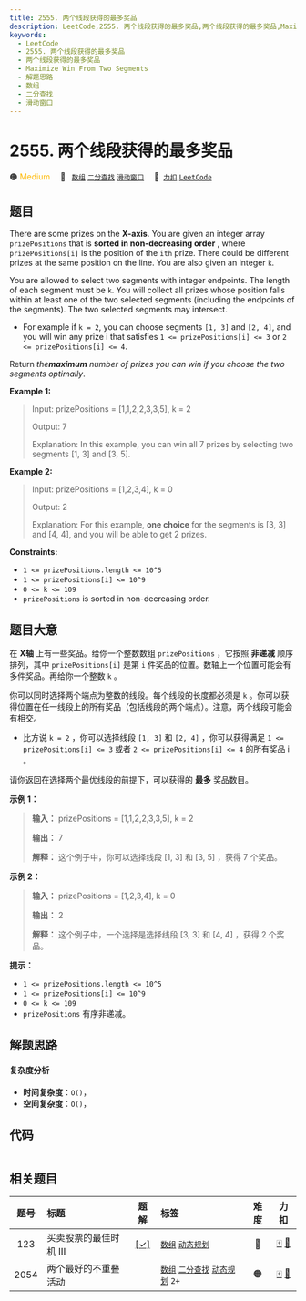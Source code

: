 ```yaml
---
title: 2555. 两个线段获得的最多奖品
description: LeetCode,2555. 两个线段获得的最多奖品,两个线段获得的最多奖品,Maximize Win From Two Segments,解题思路,数组,二分查找,滑动窗口
keywords:
  - LeetCode
  - 2555. 两个线段获得的最多奖品
  - 两个线段获得的最多奖品
  - Maximize Win From Two Segments
  - 解题思路
  - 数组
  - 二分查找
  - 滑动窗口
---
```


# 2555. 两个线段获得的最多奖品

🟠 <font color=#ffb800>Medium</font>&emsp; 🔖&ensp; [`数组`](/tag/array.md) [`二分查找`](/tag/binary-search.md) [`滑动窗口`](/tag/sliding-window.md)&emsp; 🔗&ensp;[`力扣`](https://leetcode.cn/problems/maximize-win-from-two-segments) [`LeetCode`](https://leetcode.com/problems/maximize-win-from-two-segments)

## 题目

There are some prizes on the **X-axis**. You are given an integer array
`prizePositions` that is **sorted in non-decreasing order** , where
`prizePositions[i]` is the position of the `ith` prize. There could be
different prizes at the same position on the line. You are also given an
integer `k`.

You are allowed to select two segments with integer endpoints. The length of
each segment must be `k`. You will collect all prizes whose position falls
within at least one of the two selected segments (including the endpoints of
the segments). The two selected segments may intersect.

  * For example if `k = 2`, you can choose segments `[1, 3]` and `[2, 4]`, and you will win any prize i that satisfies `1 <= prizePositions[i] <= 3` or `2 <= prizePositions[i] <= 4`.

Return _the**maximum** number of prizes you can win if you choose the two
segments optimally_.



**Example 1:**

> Input: prizePositions = [1,1,2,2,3,3,5], k = 2
> 
> Output: 7
> 
> Explanation: In this example, you can win all 7 prizes by selecting two segments [1, 3] and [3, 5].

**Example 2:**

> Input: prizePositions = [1,2,3,4], k = 0
> 
> Output: 2
> 
> Explanation: For this example, **one choice** for the segments is [3, 3] and [4, 4], and you will be able to get 2 prizes. 

**Constraints:**

  * `1 <= prizePositions.length <= 10^5`
  * `1 <= prizePositions[i] <= 10^9`
  * `0 <= k <= 109 `
  * `prizePositions` is sorted in non-decreasing order.




## 题目大意

在 **X轴**  上有一些奖品。给你一个整数数组 `prizePositions` ，它按照 **非递减**  顺序排列，其中
`prizePositions[i]` 是第 `i` 件奖品的位置。数轴上一个位置可能会有多件奖品。再给你一个整数 `k` 。

你可以同时选择两个端点为整数的线段。每个线段的长度都必须是 `k`
。你可以获得位置在任一线段上的所有奖品（包括线段的两个端点）。注意，两个线段可能会有相交。

  * 比方说 `k = 2` ，你可以选择线段 `[1, 3]` 和 `[2, 4]` ，你可以获得满足 `1 <= prizePositions[i] <= 3` 或者 `2 <= prizePositions[i] <= 4` 的所有奖品 i 。

请你返回在选择两个最优线段的前提下，可以获得的 **最多**  奖品数目。



**示例 1：**

> 
> 
> 
> 
> 
> **输入：** prizePositions = [1,1,2,2,3,3,5], k = 2
> 
> **输出：** 7
> 
> **解释：** 这个例子中，你可以选择线段 [1, 3] 和 [3, 5] ，获得 7 个奖品。
> 
> 

**示例 2：**

> 
> 
> 
> 
> 
> **输入：** prizePositions = [1,2,3,4], k = 0
> 
> **输出：** 2
> 
> **解释：** 这个例子中，一个选择是选择线段 [3, 3] 和 [4, 4] ，获得 2 个奖品。
> 
> 



**提示：**

  * `1 <= prizePositions.length <= 10^5`
  * `1 <= prizePositions[i] <= 10^9`
  * `0 <= k <= 109 `
  * `prizePositions` 有序非递减。


## 解题思路

#### 复杂度分析

- **时间复杂度**：`O()`，
- **空间复杂度**：`O()`，

## 代码

```javascript

```

## 相关题目

<!-- prettier-ignore -->
| 题号 | 标题 | 题解 | 标签 | 难度 | 力扣 |
| :------: | :------ | :------: | :------ | :------: | :------: |
| 123 | 买卖股票的最佳时机 III | [[✓]](/problem/0123.md) |  [`数组`](/tag/array.md) [`动态规划`](/tag/dynamic-programming.md) | 🔴 | [🀄️](https://leetcode.cn/problems/best-time-to-buy-and-sell-stock-iii) [🔗](https://leetcode.com/problems/best-time-to-buy-and-sell-stock-iii) |
| 2054 | 两个最好的不重叠活动 |  |  [`数组`](/tag/array.md) [`二分查找`](/tag/binary-search.md) [`动态规划`](/tag/dynamic-programming.md) `2+` | 🟠 | [🀄️](https://leetcode.cn/problems/two-best-non-overlapping-events) [🔗](https://leetcode.com/problems/two-best-non-overlapping-events) |
